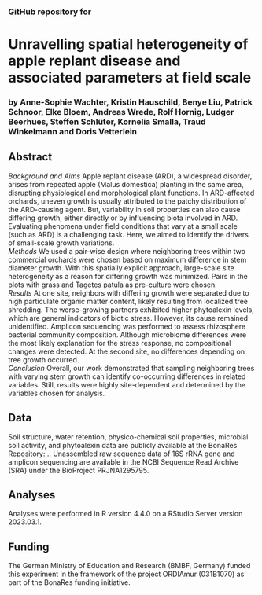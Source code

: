 ### GitHub repository for

# Unravelling spatial heterogeneity of apple replant disease and associated parameters at field scale

### by Anne-Sophie Wachter, Kristin Hauschild, Benye Liu, Patrick Schnoor, Elke Bloem, Andreas Wrede, Rolf Hornig, Ludger Beerhues, Steffen Schlüter, Kornelia Smalla, Traud Winkelmann and Doris Vetterlein 

## Abstract

*Background and Aims* Apple replant disease (ARD), a widespread disorder, arises from repeated apple (Malus domestica) planting in the same area, disrupting physiological and morphological plant functions. In ARD-affected orchards, uneven growth is usually attributed to the patchy distribution of the ARD-causing agent. But, variability in soil properties can also cause differing growth, either directly or by influencing biota involved in ARD. Evaluating phenomena under field conditions that vary at a small scale (such as ARD) is a challenging task. Here, we aimed to identify the drivers of small-scale growth variations.<br>
*Methods* We used a pair-wise design where neighboring trees within two commercial orchards were chosen based on maximum difference in stem diameter growth. With this spatially explicit approach, large-scale site heterogeneity as a reason for differing growth was minimized. Pairs in the plots with grass and Tagetes patula as pre-culture were chosen.<br> 
*Results* At one site, neighbors with differing growth were separated due to high particulate organic matter content, likely resulting from localized tree shredding. The worse-growing partners exhibited higher phytoalexin levels, which are general indicators of biotic stress. However, its cause remained unidentified. Amplicon sequencing was performed to assess rhizosphere bacterial community composition. Although microbiome differences were the most likely explanation for the stress response, no compositional changes were detected. At the second site, no differences depending on tree growth occurred.<br> 
*Conclusion* Overall, our work demonstrated that sampling neighboring trees with varying stem growth can identify co-occurring differences in related variables. Still, results were highly site-dependent and determined by the variables chosen for analysis.

## Data 

Soil structure, water retention, physico-chemical soil properties, microbial soil activity, and phytoalexin data are publicly available at the BonaRes Repository: .. 
Unassembled raw sequence data of 16S rRNA gene and amplicon sequencing are available in the NCBI Sequence Read Archive (SRA) under the BioProject PRJNA1295795. 

## Analyses

Analyses were performed in R version 4.4.0 on a RStudio Server version 2023.03.1.

## Funding

The German Ministry of Education and Research (BMBF, Germany) funded this experiment in the framework of the project ORDIAmur (031B1070) as part of the BonaRes funding initiative.


